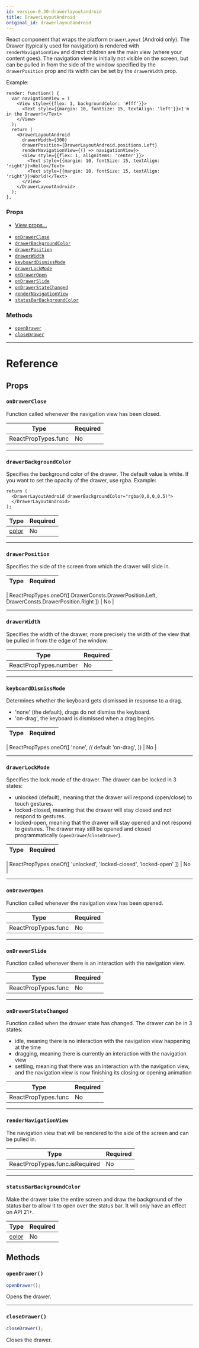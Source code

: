 ```yaml
---
id: version-0.30-drawerlayoutandroid
title: DrawerLayoutAndroid
original_id: drawerlayoutandroid
---
```


React component that wraps the platform `DrawerLayout` (Android only). The Drawer (typically used for navigation) is rendered with `renderNavigationView` and direct children are the main view (where your content goes). The navigation view is initially not visible on the screen, but can be pulled in from the side of the window specified by the `drawerPosition` prop and its width can be set by the `drawerWidth` prop.

Example:

```
render: function() {
  var navigationView = (
    <View style={{flex: 1, backgroundColor: '#fff'}}>
      <Text style={{margin: 10, fontSize: 15, textAlign: 'left'}}>I'm in the Drawer!</Text>
    </View>
  );
  return (
    <DrawerLayoutAndroid
      drawerWidth={300}
      drawerPosition={DrawerLayoutAndroid.positions.Left}
      renderNavigationView={() => navigationView}>
      <View style={{flex: 1, alignItems: 'center'}}>
        <Text style={{margin: 10, fontSize: 15, textAlign: 'right'}}>Hello</Text>
        <Text style={{margin: 10, fontSize: 15, textAlign: 'right'}}>World!</Text>
      </View>
    </DrawerLayoutAndroid>
  );
},
```

### Props

- [View props...](view.md#props)

* [`onDrawerClose`](drawerlayoutandroid.md#ondrawerclose)
* [`drawerBackgroundColor`](drawerlayoutandroid.md#drawerbackgroundcolor)
* [`drawerPosition`](drawerlayoutandroid.md#drawerposition)
* [`drawerWidth`](drawerlayoutandroid.md#drawerwidth)
* [`keyboardDismissMode`](drawerlayoutandroid.md#keyboarddismissmode)
* [`drawerLockMode`](drawerlayoutandroid.md#drawerlockmode)
* [`onDrawerOpen`](drawerlayoutandroid.md#ondraweropen)
* [`onDrawerSlide`](drawerlayoutandroid.md#ondrawerslide)
* [`onDrawerStateChanged`](drawerlayoutandroid.md#ondrawerstatechanged)
* [`renderNavigationView`](drawerlayoutandroid.md#rendernavigationview)
* [`statusBarBackgroundColor`](drawerlayoutandroid.md#statusbarbackgroundcolor)

### Methods

- [`openDrawer`](drawerlayoutandroid.md#opendrawer)
- [`closeDrawer`](drawerlayoutandroid.md#closedrawer)

---

# Reference

## Props

### `onDrawerClose`

Function called whenever the navigation view has been closed.

| Type                | Required |
| ------------------- | -------- |
| ReactPropTypes.func | No       |

---

### `drawerBackgroundColor`

Specifies the background color of the drawer. The default value is white. If you want to set the opacity of the drawer, use rgba. Example:

```
return (
  <DrawerLayoutAndroid drawerBackgroundColor="rgba(0,0,0,0.5)">
  </DrawerLayoutAndroid>
);
```

| Type               | Required |
| ------------------ | -------- |
| [color](colors.md) | No       |

---

### `drawerPosition`

Specifies the side of the screen from which the drawer will slide in.

| Type | Required |
| ---- | -------- |


| ReactPropTypes.oneOf([ DrawerConsts.DrawerPosition.Left, DrawerConsts.DrawerPosition.Right ]) | No |

---

### `drawerWidth`

Specifies the width of the drawer, more precisely the width of the view that be pulled in from the edge of the window.

| Type                  | Required |
| --------------------- | -------- |
| ReactPropTypes.number | No       |

---

### `keyboardDismissMode`

Determines whether the keyboard gets dismissed in response to a drag.

- 'none' (the default), drags do not dismiss the keyboard.
- 'on-drag', the keyboard is dismissed when a drag begins.

| Type | Required |
| ---- | -------- |


| ReactPropTypes.oneOf([ 'none', // default 'on-drag', ]) | No |

---

### `drawerLockMode`

Specifies the lock mode of the drawer. The drawer can be locked in 3 states:

- unlocked (default), meaning that the drawer will respond (open/close) to touch gestures.
- locked-closed, meaning that the drawer will stay closed and not respond to gestures.
- locked-open, meaning that the drawer will stay opened and not respond to gestures. The drawer may still be opened and closed programmatically (`openDrawer`/`closeDrawer`).

| Type | Required |
| ---- | -------- |


| ReactPropTypes.oneOf([ 'unlocked', 'locked-closed', 'locked-open' ]) | No |

---

### `onDrawerOpen`

Function called whenever the navigation view has been opened.

| Type                | Required |
| ------------------- | -------- |
| ReactPropTypes.func | No       |

---

### `onDrawerSlide`

Function called whenever there is an interaction with the navigation view.

| Type                | Required |
| ------------------- | -------- |
| ReactPropTypes.func | No       |

---

### `onDrawerStateChanged`

Function called when the drawer state has changed. The drawer can be in 3 states:

- idle, meaning there is no interaction with the navigation view happening at the time
- dragging, meaning there is currently an interaction with the navigation view
- settling, meaning that there was an interaction with the navigation view, and the navigation view is now finishing its closing or opening animation

| Type                | Required |
| ------------------- | -------- |
| ReactPropTypes.func | No       |

---

### `renderNavigationView`

The navigation view that will be rendered to the side of the screen and can be pulled in.

| Type                           | Required |
| ------------------------------ | -------- |
| ReactPropTypes.func.isRequired | No       |

---

### `statusBarBackgroundColor`

Make the drawer take the entire screen and draw the background of the status bar to allow it to open over the status bar. It will only have an effect on API 21+.

| Type               | Required |
| ------------------ | -------- |
| [color](colors.md) | No       |

## Methods

### `openDrawer()`

```jsx
openDrawer();
```

Opens the drawer.

---

### `closeDrawer()`

```jsx
closeDrawer();
```

Closes the drawer.
